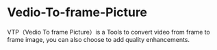 # Vedio-To-frame-Picture
VTP（Vedio To frame Picture）is a Tools to convert video from frame to frame image, you can also choose to add quality enhancements.
